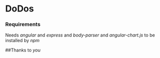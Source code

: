 # DoDos

### Requirements

Needs *angular* and *express* and *body-parser* and *angular-chart.js* to be installed by _npm_

##Thanks to *you*